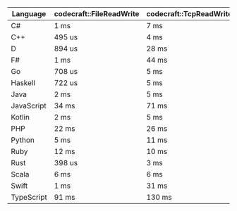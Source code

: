 | Language | codecraft::FileReadWrite | codecraft::TcpReadWrite | example::FileReadWrite | example::TcpReadWrite |
| - | --- | --- | --- | --- |
| C# | 1 ms | 7 ms | 731 us | 206 us |
| C++ | 495 us | 4 ms | 209 us | 65 us |
| D | 894 us | 28 ms | 34 us | 189 us |
| F# | 1 ms | 44 ms | 1 ms | 484 us |
| Go | 708 us | 5 ms | 216 us | 111 us |
| Haskell | 722 us | 5 ms | 213 us | 210 us |
| Java | 2 ms | 5 ms | 922 us | 3 ms |
| JavaScript | 34 ms | 71 ms | 1 ms | 1 ms |
| Kotlin | 2 ms | 5 ms | 1 ms | 254 us |
| PHP | 22 ms | 26 ms | 597 us | 270 us |
| Python | 5 ms | 11 ms | 596 us | 212 us |
| Ruby | 12 ms | 10 ms | 880 us | 118 us |
| Rust | 398 us | 3 ms | 251 us | 78 us |
| Scala | 6 ms | 6 ms | 3 ms | 840 us |
| Swift | 1 ms | 31 ms | 305 us | 212 us |
| TypeScript | 91 ms | 130 ms | 1 ms | 1 ms |